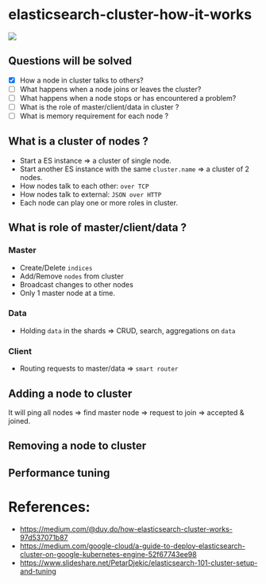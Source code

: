 # elasticsearch-cluster-how-it-works
![](https://www.elastic.co/assets/blt47da469cfb3097c3/cluster-topology.svg)

## Questions will be solved
- [x] How a node in cluster talks to others?
- [ ] What happens when a node joins or leaves the cluster?
- [ ] What happens when a node stops or has encountered a problem?
- [ ] What is the role of master/client/data in cluster ?
- [ ] What is memory requirement for each node ?

## What is a cluster of nodes ? 
- Start a ES instance => a cluster of single node.
- Start another ES instance with the same `cluster.name` => a cluster of 2 nodes.
- How nodes talk to each other: `over TCP`
- How nodes talk to external: `JSON over HTTP`
- Each node can play one or more roles in cluster.

## What is role of master/client/data ?
### Master
- Create/Delete `indices`
- Add/Remove `nodes` from cluster
- Broadcast changes to other nodes
- Only 1 master node at a time.

### Data
- Holding `data` in the shards => CRUD, search, aggregations on `data`

### Client
- Routing requests to master/data => `smart router`

## Adding a node to cluster
It will ping all nodes => find master node => request to join => accepted & joined.

## Removing a node to cluster
## Performance tuning
# References:
- https://medium.com/@duy.do/how-elasticsearch-cluster-works-97d537071b87
- https://medium.com/google-cloud/a-guide-to-deploy-elasticsearch-cluster-on-google-kubernetes-engine-52f67743ee98
- https://www.slideshare.net/PetarDjekic/elasticsearch-101-cluster-setup-and-tuning
